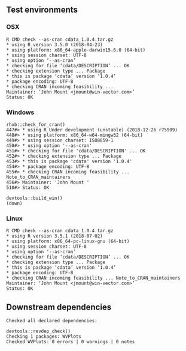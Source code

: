 

## Test environments

### OSX
   
    R CMD check --as-cran cdata_1.0.4.tar.gz 
    * using R version 3.5.0 (2018-04-23)
    * using platform: x86_64-apple-darwin15.6.0 (64-bit)
    * using session charset: UTF-8
    * using option ‘--as-cran’
    * checking for file ‘cdata/DESCRIPTION’ ... OK
    * checking extension type ... Package
    * this is package ‘cdata’ version ‘1.0.4’
    * package encoding: UTF-8
    * checking CRAN incoming feasibility ...
    Maintainer: ‘John Mount <jmount@win-vector.com>’
    Status: OK


### Windows

    rhub::check_for_cran()
    447#> * using R Under development (unstable) (2018-12-26 r75909)
    448#> * using platform: x86_64-w64-mingw32 (64-bit)
    449#> * using session charset: ISO8859-1
    450#> * using option '--as-cran'
    451#> * checking for file 'cdata/DESCRIPTION' ... OK
    452#> * checking extension type ... Package
    453#> * this is package 'cdata' version '1.0.4'
    454#> * package encoding: UTF-8
    455#> * checking CRAN incoming feasibility ... Note_to_CRAN_maintainers
    456#> Maintainer: 'John Mount '
    510#> Status: OK

    devtools::build_win()
    (down)
    
### Linux

    R CMD check --as-cran cdata_1.0.4.tar.gz 
    * using R version 3.5.1 (2018-07-02)
    * using platform: x86_64-pc-linux-gnu (64-bit)
    * using session charset: UTF-8
    * using option ‘--as-cran’
    * checking for file ‘cdata/DESCRIPTION’ ... OK
    * checking extension type ... Package
    * this is package ‘cdata’ version ‘1.0.4’
    * package encoding: UTF-8
    * checking CRAN incoming feasibility ... Note_to_CRAN_maintainers
    Maintainer: ‘John Mount <jmount@win-vector.com>’
    Status: OK


## Downstream dependencies

    Checked all declared dependencies:

    devtools::revdep_check()
    Checking 1 packages: WVPlots
    Checked WVPlots: 0 errors | 0 warnings | 0 notes
    
